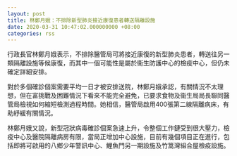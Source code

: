 ```yaml
---
layout: post
title: 林鄭月娥：不排除新型肺炎接近康復患者轉送隔離設施
date: 2020-03-31 10:47:02.000000000 +08:00
categories: rss
---
```


行政長官林鄭月娥表示，不排除醫管局可將接近康復的新型肺炎患者，轉送往另一類隔離設施等候康復，而其中一個可能性是屬於衞生防護中心的檢疫中心，但仍未確定詳細安排。

對於多個確診個案需要平均一日才被安排送院，林鄭月娥承認，有關情況不太理想，但在富挑戰及困難情況下看來不能完全避免，已要求食物及衞生局局長聯同醫管局檢視如何縮短檢測過程時間。她相信，醫管局啟用400張第二線隔離病床，有助紓緩有關情況。

林鄭月娥又說，新型冠狀病毒確診個案急速上升，令整個工作鏈受到很大壓力，檢疫中心及醫院隔離病房有限，當局正增加中心設施，目前有幾個項目正在進行，包括即將可啟用的八鄉少年警訊中心、鯉魚門另一期設施及竹篙灣組合屋檢疫設施。
